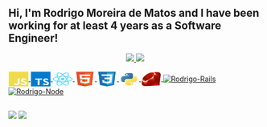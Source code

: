 ## Hi, I'm Rodrigo Moreira de Matos and I have been working for at least 4 years as a Software Engineer!
<div align="center">
  <a href="https://github.com/rmoreiradematos">
  <img height="180em" src="https://github-readme-stats.vercel.app/api?username=rmoreiradematos&show_icons=true&theme=dracula&include_all_commits=true&count_private=true"/>
  <img height="180em" src="https://github-readme-stats.vercel.app/api/top-langs/?username=rmoreiradematos&layout=compact&langs_count=7&theme=dracula"/>
</div>
<div style="display: inline_block"><br>
  <img align="center" alt="Rodrigo-Js" height="30" width="40" src="https://raw.githubusercontent.com/devicons/devicon/master/icons/javascript/javascript-plain.svg">
  <img align="center" alt="Rodrigo-Ts" height="30" width="40" src="https://raw.githubusercontent.com/devicons/devicon/master/icons/typescript/typescript-plain.svg">
  <img align="center" alt="Rodrigo-React" height="30" width="40" src="https://raw.githubusercontent.com/devicons/devicon/master/icons/react/react-original.svg">
  <img align="center" alt="Rodrigo-HTML" height="30" width="40" src="https://raw.githubusercontent.com/devicons/devicon/master/icons/html5/html5-original.svg">
  <img align="center" alt="Rodrigo-CSS" height="30" width="40" src="https://raw.githubusercontent.com/devicons/devicon/master/icons/css3/css3-original.svg">
  <img align="center" alt="Rodrigo-Python" height="30" width="40" src="https://raw.githubusercontent.com/devicons/devicon/master/icons/python/python-original.svg">
  <img align="center" alt="Rodrigo-Ruby" height="30" width="40" src="https://raw.githubusercontent.com/devicons/devicon/master/icons/ruby/ruby-original.svg">
   <img align="center" alt="Rodrigo-Rails" height="30" width="40"  src="https://cdn.jsdelivr.net/gh/devicons/devicon/icons/rails/rails-plain-wordmark.svg" />
   <img align="center" alt="Rodrigo-Node" height="30" width="40"  src="https://cdn.jsdelivr.net/gh/devicons/devicon/icons/nodejs/nodejs-original-wordmark.svg" />
</div>
  
  ##
 
<div> 
 
  <a href = "mailto:rmoreiradematos@gmail.com"><img src="https://img.shields.io/badge/-Gmail-%23333?style=for-the-badge&logo=gmail&logoColor=white" target="_blank"></a>
  <a href="https://www.linkedin.com/in/rodrigo-matos-99a5679b/" target="_blank"><img src="https://img.shields.io/badge/-LinkedIn-%230077B5?style=for-the-badge&logo=linkedin&logoColor=white" target="_blank"></a> 
 
 
</div>

